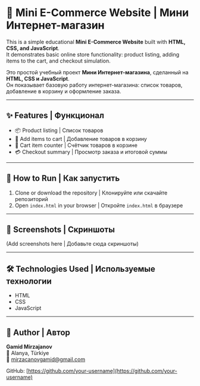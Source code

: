 # 🛒 Mini E-Commerce Website | Мини Интернет-магазин

This is a simple educational **Mini E-Commerce Website** built with **HTML, CSS, and JavaScript**.  
It demonstrates basic online store functionality: product listing, adding items to the cart, and checkout simulation.  

Это простой учебный проект **Мини Интернет-магазина**, сделанный на **HTML, CSS и JavaScript**.  
Он показывает базовую работу интернет-магазина: список товаров, добавление в корзину и оформление заказа.

---

## ✨ Features | Функционал
- 📦 Product listing | Список товаров  
- 🛒 Add items to cart | Добавление товаров в корзину  
- 🔢 Cart item counter | Счётчик товаров в корзине  
- 💳 Checkout summary | Просмотр заказа и итоговой суммы  

---

## 🚀 How to Run | Как запустить
1. Clone or download the repository | Клонируйте или скачайте репозиторий  
2. Open `index.html` in your browser | Откройте `index.html` в браузере  

---

## 📸 Screenshots | Скриншоты
(Add screenshots here | Добавьте сюда скриншоты)

---

## 🛠 Technologies Used | Используемые технологии
- HTML  
- CSS  
- JavaScript  

---

## 🎯 Author | Автор
**Gamid Mirzajanov**  
📍 Alanya, Türkiye  
📧 mirzacanovgamid@gmail.com  

GitHub: [https://github.com/your-username](https://github.com/your-username)

